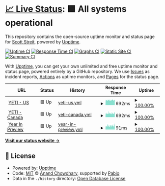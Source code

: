 # [📈 Live Status](https://scottstreit.github.io/Uptime): <!--live status--> **🟩 All systems operational**

This repository contains the open-source uptime monitor and status page for [Scott Streit](https://scottstreit.github.io/Uptime), powered by [Upptime](https://github.com/upptime/upptime).

[![Uptime CI](https://github.com/scottstreit/Uptime/workflows/Uptime%20CI/badge.svg)](https://github.com/scottstreit/Uptime/actions?query=workflow%3A%22Uptime+CI%22)
[![Response Time CI](https://github.com/scottstreit/Uptime/workflows/Response%20Time%20CI/badge.svg)](https://github.com/scottstreit/Uptime/actions?query=workflow%3A%22Response+Time+CI%22)
[![Graphs CI](https://github.com/scottstreit/Uptime/workflows/Graphs%20CI/badge.svg)](https://github.com/scottstreit/Uptime/actions?query=workflow%3A%22Graphs+CI%22)
[![Static Site CI](https://github.com/scottstreit/Uptime/workflows/Static%20Site%20CI/badge.svg)](https://github.com/scottstreit/Uptime/actions?query=workflow%3A%22Static+Site+CI%22)
[![Summary CI](https://github.com/scottstreit/Uptime/workflows/Summary%20CI/badge.svg)](https://github.com/scottstreit/Uptime/actions?query=workflow%3A%22Summary+CI%22)

With [Upptime](https://upptime.js.org), you can get your own unlimited and free uptime monitor and status page, powered entirely by a GitHub repository. We use [Issues](https://github.com/scottstreit/Uptime/issues) as incident reports, [Actions](https://github.com/scottstreit/Uptime/actions) as uptime monitors, and [Pages](https://scottstreit.github.io/Uptime) for the status page.

<!--start: status pages-->
<!-- This summary is generated by Upptime (https://github.com/upptime/upptime) -->
<!-- Do not edit this manually, your changes will be overwritten -->
<!-- prettier-ignore -->
| URL | Status | History | Response Time | Uptime |
| --- | ------ | ------- | ------------- | ------ |
| <img alt="" src="https://icons.duckduckgo.com/ip3/www.yeti.com.ico" height="13"> [YETI - US](https://www.yeti.com) | 🟩 Up | [yeti-us.yml](https://github.com/scottstreit/Uptime/commits/HEAD/history/yeti-us.yml) | <details><summary><img alt="Response time graph" src="./graphs/yeti-us/response-time-week.png" height="20"> 692ms</summary><br><a href="https://scottstreit.github.io/Uptime/history/yeti-us"><img alt="Response time 844" src="https://img.shields.io/endpoint?url=https%3A%2F%2Fraw.githubusercontent.com%2Fscottstreit%2FUptime%2FHEAD%2Fapi%2Fyeti-us%2Fresponse-time.json"></a><br><a href="https://scottstreit.github.io/Uptime/history/yeti-us"><img alt="24-hour response time 702" src="https://img.shields.io/endpoint?url=https%3A%2F%2Fraw.githubusercontent.com%2Fscottstreit%2FUptime%2FHEAD%2Fapi%2Fyeti-us%2Fresponse-time-day.json"></a><br><a href="https://scottstreit.github.io/Uptime/history/yeti-us"><img alt="7-day response time 692" src="https://img.shields.io/endpoint?url=https%3A%2F%2Fraw.githubusercontent.com%2Fscottstreit%2FUptime%2FHEAD%2Fapi%2Fyeti-us%2Fresponse-time-week.json"></a><br><a href="https://scottstreit.github.io/Uptime/history/yeti-us"><img alt="30-day response time 816" src="https://img.shields.io/endpoint?url=https%3A%2F%2Fraw.githubusercontent.com%2Fscottstreit%2FUptime%2FHEAD%2Fapi%2Fyeti-us%2Fresponse-time-month.json"></a><br><a href="https://scottstreit.github.io/Uptime/history/yeti-us"><img alt="1-year response time 844" src="https://img.shields.io/endpoint?url=https%3A%2F%2Fraw.githubusercontent.com%2Fscottstreit%2FUptime%2FHEAD%2Fapi%2Fyeti-us%2Fresponse-time-year.json"></a></details> | <details><summary><a href="https://scottstreit.github.io/Uptime/history/yeti-us">100.00%</a></summary><a href="https://scottstreit.github.io/Uptime/history/yeti-us"><img alt="All-time uptime 100.00%" src="https://img.shields.io/endpoint?url=https%3A%2F%2Fraw.githubusercontent.com%2Fscottstreit%2FUptime%2FHEAD%2Fapi%2Fyeti-us%2Fuptime.json"></a><br><a href="https://scottstreit.github.io/Uptime/history/yeti-us"><img alt="24-hour uptime 100.00%" src="https://img.shields.io/endpoint?url=https%3A%2F%2Fraw.githubusercontent.com%2Fscottstreit%2FUptime%2FHEAD%2Fapi%2Fyeti-us%2Fuptime-day.json"></a><br><a href="https://scottstreit.github.io/Uptime/history/yeti-us"><img alt="7-day uptime 100.00%" src="https://img.shields.io/endpoint?url=https%3A%2F%2Fraw.githubusercontent.com%2Fscottstreit%2FUptime%2FHEAD%2Fapi%2Fyeti-us%2Fuptime-week.json"></a><br><a href="https://scottstreit.github.io/Uptime/history/yeti-us"><img alt="30-day uptime 100.00%" src="https://img.shields.io/endpoint?url=https%3A%2F%2Fraw.githubusercontent.com%2Fscottstreit%2FUptime%2FHEAD%2Fapi%2Fyeti-us%2Fuptime-month.json"></a><br><a href="https://scottstreit.github.io/Uptime/history/yeti-us"><img alt="1-year uptime 100.00%" src="https://img.shields.io/endpoint?url=https%3A%2F%2Fraw.githubusercontent.com%2Fscottstreit%2FUptime%2FHEAD%2Fapi%2Fyeti-us%2Fuptime-year.json"></a></details>
| <img alt="" src="https://icons.duckduckgo.com/ip3/www.yeti.ca.ico" height="13"> [YETI - Canada](https://www.yeti.ca) | 🟩 Up | [yeti-canada.yml](https://github.com/scottstreit/Uptime/commits/HEAD/history/yeti-canada.yml) | <details><summary><img alt="Response time graph" src="./graphs/yeti-canada/response-time-week.png" height="20"> 692ms</summary><br><a href="https://scottstreit.github.io/Uptime/history/yeti-canada"><img alt="Response time 802" src="https://img.shields.io/endpoint?url=https%3A%2F%2Fraw.githubusercontent.com%2Fscottstreit%2FUptime%2FHEAD%2Fapi%2Fyeti-canada%2Fresponse-time.json"></a><br><a href="https://scottstreit.github.io/Uptime/history/yeti-canada"><img alt="24-hour response time 738" src="https://img.shields.io/endpoint?url=https%3A%2F%2Fraw.githubusercontent.com%2Fscottstreit%2FUptime%2FHEAD%2Fapi%2Fyeti-canada%2Fresponse-time-day.json"></a><br><a href="https://scottstreit.github.io/Uptime/history/yeti-canada"><img alt="7-day response time 692" src="https://img.shields.io/endpoint?url=https%3A%2F%2Fraw.githubusercontent.com%2Fscottstreit%2FUptime%2FHEAD%2Fapi%2Fyeti-canada%2Fresponse-time-week.json"></a><br><a href="https://scottstreit.github.io/Uptime/history/yeti-canada"><img alt="30-day response time 774" src="https://img.shields.io/endpoint?url=https%3A%2F%2Fraw.githubusercontent.com%2Fscottstreit%2FUptime%2FHEAD%2Fapi%2Fyeti-canada%2Fresponse-time-month.json"></a><br><a href="https://scottstreit.github.io/Uptime/history/yeti-canada"><img alt="1-year response time 802" src="https://img.shields.io/endpoint?url=https%3A%2F%2Fraw.githubusercontent.com%2Fscottstreit%2FUptime%2FHEAD%2Fapi%2Fyeti-canada%2Fresponse-time-year.json"></a></details> | <details><summary><a href="https://scottstreit.github.io/Uptime/history/yeti-canada">100.00%</a></summary><a href="https://scottstreit.github.io/Uptime/history/yeti-canada"><img alt="All-time uptime 100.00%" src="https://img.shields.io/endpoint?url=https%3A%2F%2Fraw.githubusercontent.com%2Fscottstreit%2FUptime%2FHEAD%2Fapi%2Fyeti-canada%2Fuptime.json"></a><br><a href="https://scottstreit.github.io/Uptime/history/yeti-canada"><img alt="24-hour uptime 100.00%" src="https://img.shields.io/endpoint?url=https%3A%2F%2Fraw.githubusercontent.com%2Fscottstreit%2FUptime%2FHEAD%2Fapi%2Fyeti-canada%2Fuptime-day.json"></a><br><a href="https://scottstreit.github.io/Uptime/history/yeti-canada"><img alt="7-day uptime 100.00%" src="https://img.shields.io/endpoint?url=https%3A%2F%2Fraw.githubusercontent.com%2Fscottstreit%2FUptime%2FHEAD%2Fapi%2Fyeti-canada%2Fuptime-week.json"></a><br><a href="https://scottstreit.github.io/Uptime/history/yeti-canada"><img alt="30-day uptime 100.00%" src="https://img.shields.io/endpoint?url=https%3A%2F%2Fraw.githubusercontent.com%2Fscottstreit%2FUptime%2FHEAD%2Fapi%2Fyeti-canada%2Fuptime-month.json"></a><br><a href="https://scottstreit.github.io/Uptime/history/yeti-canada"><img alt="1-year uptime 100.00%" src="https://img.shields.io/endpoint?url=https%3A%2F%2Fraw.githubusercontent.com%2Fscottstreit%2FUptime%2FHEAD%2Fapi%2Fyeti-canada%2Fuptime-year.json"></a></details>
| <img alt="" src="https://icons.duckduckgo.com/ip3/calendar.yeti.com.ico" height="13"> [Year In Preview](https://calendar.yeti.com) | 🟩 Up | [year-in-preview.yml](https://github.com/scottstreit/Uptime/commits/HEAD/history/year-in-preview.yml) | <details><summary><img alt="Response time graph" src="./graphs/year-in-preview/response-time-week.png" height="20"> 91ms</summary><br><a href="https://scottstreit.github.io/Uptime/history/year-in-preview"><img alt="Response time 86" src="https://img.shields.io/endpoint?url=https%3A%2F%2Fraw.githubusercontent.com%2Fscottstreit%2FUptime%2FHEAD%2Fapi%2Fyear-in-preview%2Fresponse-time.json"></a><br><a href="https://scottstreit.github.io/Uptime/history/year-in-preview"><img alt="24-hour response time 84" src="https://img.shields.io/endpoint?url=https%3A%2F%2Fraw.githubusercontent.com%2Fscottstreit%2FUptime%2FHEAD%2Fapi%2Fyear-in-preview%2Fresponse-time-day.json"></a><br><a href="https://scottstreit.github.io/Uptime/history/year-in-preview"><img alt="7-day response time 91" src="https://img.shields.io/endpoint?url=https%3A%2F%2Fraw.githubusercontent.com%2Fscottstreit%2FUptime%2FHEAD%2Fapi%2Fyear-in-preview%2Fresponse-time-week.json"></a><br><a href="https://scottstreit.github.io/Uptime/history/year-in-preview"><img alt="30-day response time 92" src="https://img.shields.io/endpoint?url=https%3A%2F%2Fraw.githubusercontent.com%2Fscottstreit%2FUptime%2FHEAD%2Fapi%2Fyear-in-preview%2Fresponse-time-month.json"></a><br><a href="https://scottstreit.github.io/Uptime/history/year-in-preview"><img alt="1-year response time 86" src="https://img.shields.io/endpoint?url=https%3A%2F%2Fraw.githubusercontent.com%2Fscottstreit%2FUptime%2FHEAD%2Fapi%2Fyear-in-preview%2Fresponse-time-year.json"></a></details> | <details><summary><a href="https://scottstreit.github.io/Uptime/history/year-in-preview">100.00%</a></summary><a href="https://scottstreit.github.io/Uptime/history/year-in-preview"><img alt="All-time uptime 100.00%" src="https://img.shields.io/endpoint?url=https%3A%2F%2Fraw.githubusercontent.com%2Fscottstreit%2FUptime%2FHEAD%2Fapi%2Fyear-in-preview%2Fuptime.json"></a><br><a href="https://scottstreit.github.io/Uptime/history/year-in-preview"><img alt="24-hour uptime 100.00%" src="https://img.shields.io/endpoint?url=https%3A%2F%2Fraw.githubusercontent.com%2Fscottstreit%2FUptime%2FHEAD%2Fapi%2Fyear-in-preview%2Fuptime-day.json"></a><br><a href="https://scottstreit.github.io/Uptime/history/year-in-preview"><img alt="7-day uptime 100.00%" src="https://img.shields.io/endpoint?url=https%3A%2F%2Fraw.githubusercontent.com%2Fscottstreit%2FUptime%2FHEAD%2Fapi%2Fyear-in-preview%2Fuptime-week.json"></a><br><a href="https://scottstreit.github.io/Uptime/history/year-in-preview"><img alt="30-day uptime 100.00%" src="https://img.shields.io/endpoint?url=https%3A%2F%2Fraw.githubusercontent.com%2Fscottstreit%2FUptime%2FHEAD%2Fapi%2Fyear-in-preview%2Fuptime-month.json"></a><br><a href="https://scottstreit.github.io/Uptime/history/year-in-preview"><img alt="1-year uptime 100.00%" src="https://img.shields.io/endpoint?url=https%3A%2F%2Fraw.githubusercontent.com%2Fscottstreit%2FUptime%2FHEAD%2Fapi%2Fyear-in-preview%2Fuptime-year.json"></a></details>

<!--end: status pages-->

[**Visit our status website →**](https://scottstreit.github.io/Uptime)

## 📄 License

- Powered by: [Upptime](https://github.com/upptime/upptime)
- Code: [MIT](./LICENSE) © [Anand Chowdhary](https://anandchowdhary.com), supported by [Pabio](https://pabio.com)
- Data in the `./history` directory: [Open Database License](https://opendatacommons.org/licenses/odbl/1-0/)
